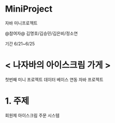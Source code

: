 # MiniProject
자바 미니프로젝트

@참여자@
김명호/김승민/김은비/정소연

기간 6/21~6/25

# < 나자바의 아이스크림 가게 >
첫번째 미니 프로젝트
데이터 베이스 연동 자바 프로젝트

  
# 1. 주제
회원제 아이스크림 주문 시스템
  
  
